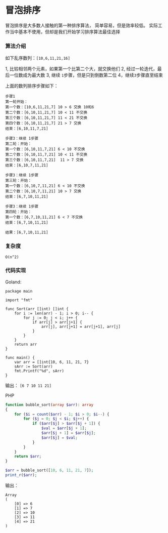 # 冒泡排序

冒泡排序是大多数人接触的第一种排序算法，
简单容易，但是效率较低。
实际工作当中基本不使用，但却是我们开始学习排序算法最佳选择

### 算法介绍

如下乱序数列：`[10,6,11,21,16]`


1, 比较相邻两个元素，如果第一个比第二个大，就交换他们
2, 经过一轮迭代，最后一位数成为最大数
3, 继续 `1`步骤，但是只到倒数第二位
4，继续`3`步骤直至结束

上面的数列排序步骤如下：
```
步骤1
第一轮开始：
第一个数：[10,6,11,21,7] 10 > 6 交换 10和6
第二个数：[6,10,11,21,7] 10 < 11 不交换
第三个数：[6,10,11,21,7] 11 < 21 不交换
第四个数：[6,10,11,21,7] 21 > 7 交换
结束：[6,10,11,7,21]

步骤3：继续 1步骤
第二轮：开始：
第一个数：[6,10,11,7,21] 6 < 10 不交换
第二个数：[6,10,11,7,21] 10 < 11 不交换
第三个数：[6,10,11,7,21]  11 > 7 交换
结束：[6,10,7,11,21]

步骤3：继续 1步骤
第三轮：开始：
第一个数：[6,10,7,11,21] 6 < 10 不交换
第二个数：[6,10,7,11,21] 10 > 7 交换
结束：[6,7,10,11,21]

步骤3：继续 1步骤
第四轮：开始：
第一个数：[6,7,10,11,21] 6 < 7 不交换
结束：[6,7,10,11,21]

结果：[6,7,10,11,21]
```
### 复杂度

`O(n^2)`

### 代码实现

Goland: 
```goland
package main

import "fmt"

func Sort(arr []int) []int {
	for i := len(arr) - 1; i > 0; i-- {
		for j := 0; j < i; j++ {
			if arr[j] > arr[j+1] {
				arr[j], arr[j+1] = arr[j+1], arr[j]
			}
		}
	}
	return arr
}

func main() {
	var arr = []int{10, 6, 11, 21, 7}
	sArr := Sort(arr)
	fmt.Printf("%d", sArr)
}
```

输出： 
```[6 7 10 11 21]```

PHP

```php
function bubble_sort(array $arr): array
{
    for ($i = count($arr) - 1; $i > 0; $i--) {
        for ($j = 0; $j < $i; $j++) {
            if ($arr[$j] > $arr[$j + 1]) {
                $val = $arr[$j + 1];
                $arr[$j + 1] = $arr[$j];
                $arr[$j] = $val;
            }
        }
    }
    return $arr;
}

$arr = bubble_sort([10, 6, 11, 21, 7]);
print_r($arr);
```

输出： 
```
Array
(
    [0] => 6
    [1] => 7
    [2] => 10
    [3] => 11
    [4] => 21
)
```